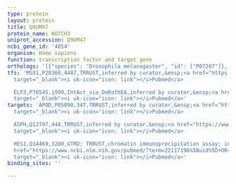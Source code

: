 ```yaml
---
type: protein
layout: protein
title: Q9UM47
protein_name: NOTCH3
uniprot_accession: Q9UM47
ncbi_gene_id: '4854'
organism: Homo sapiens
function: transcription factor and target gene
orthologs: '[{"species": "Drosophila melanogaster", "id": ["P07207"]}, {"species": "Caenorhabditis elegans", "id": ["Q94246", "Q94247"]}, {"species": "Mus musculus", "id": ["<a href=\"/protein/q61982\">Q61982</a>"]}, {"species": "Rattus norvegicus", "id": ["F1LQX7"]}]'
tfs: 'MSX1,P28360,4487,TRRUST,inferred by curator,&ensp;<a href="https://www.ncbi.nlm.nih.gov/pubmed/?term=18201699%5Buid%5D+OR+29087512%5Buid%5D"
  target="_blank"><i uk-icon="icon: link"></i>Pubmed</a>

  ELF3,P78545,1999,IntAct_via_DoRothEA,inferred by curator,&ensp;<a href="https://www.ncbi.nlm.nih.gov/pubmed/?term=26977885%5Buid%5D+OR+24234451%5Buid%5D+OR+31340985%5Buid%5D"
  target="_blank"><i uk-icon="icon: link"></i>Pubmed</a>'
targets: 'APOD,P05090,347,TRRUST,inferred by curator,&ensp;<a href="https://www.ncbi.nlm.nih.gov/pubmed/?term=21705670%5Buid%5D+OR+29087512%5Buid%5D"
  target="_blank"><i uk-icon="icon: link"></i>Pubmed</a>

  ASPH,Q12797,444,TRRUST,inferred by curator,&ensp;<a href="https://www.ncbi.nlm.nih.gov/pubmed/?term=21504125%5Buid%5D+OR+29087512%5Buid%5D"
  target="_blank"><i uk-icon="icon: link"></i>Pubmed</a>

  HES1,Q14469,3280,GTRD; TRRUST,chromatin immunoprecipitation assay; inferred by curator,&ensp;<a
  href="https://www.ncbi.nlm.nih.gov/pubmed/?term=22117196%5Buid%5D+OR+27924024%5Buid%5D+OR+29087512%5Buid%5D"
  target="_blank"><i uk-icon="icon: link"></i>Pubmed</a>'
binding_sites: ''

---
```

